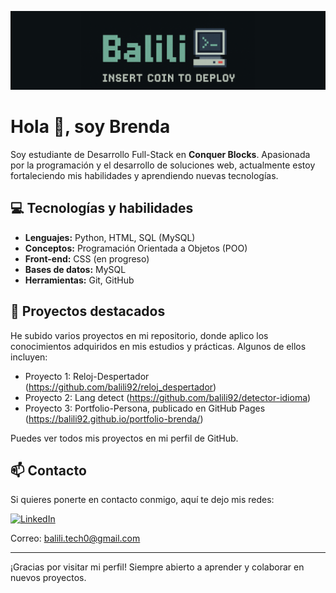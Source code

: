 ![Banner](./logo_alargado.png)


# Hola 👋, soy Brenda

Soy estudiante de Desarrollo Full-Stack en **Conquer Blocks**. Apasionada por la programación y el desarrollo de soluciones web, actualmente estoy fortaleciendo mis habilidades y aprendiendo nuevas tecnologías.

## 💻 Tecnologías y habilidades

- **Lenguajes:** Python, HTML, SQL (MySQL)
- **Conceptos:** Programación Orientada a Objetos (POO)
- **Front-end:** CSS (en progreso)
- **Bases de datos:** MySQL
- **Herramientas:** Git, GitHub

## 🚀 Proyectos destacados

He subido varios proyectos en mi repositorio, donde aplico los conocimientos adquiridos en mis estudios y prácticas. Algunos de ellos incluyen:

- Proyecto 1: Reloj-Despertador (https://github.com/balili92/reloj_despertador)
- Proyecto 2: Lang detect (https://github.com/balili92/detector-idioma)
- Proyecto 3: Portfolio-Persona, publicado en GitHub Pages (https://balili92.github.io/portfolio-brenda/)

Puedes ver todos mis proyectos en mi perfil de GitHub.

## 📫 Contacto

Si quieres ponerte en contacto conmigo, aquí te dejo mis redes:

[![LinkedIn](https://img.shields.io/badge/-LinkedIn-0A66C2?style=for-the-badge&logo=linkedin&logoColor=white)](https://www.linkedin.com/in/brenda-alandes-dev/)

Correo: balili.tech0@gmail.com

---

¡Gracias por visitar mi perfil! Siempre abierto a aprender y colaborar en nuevos proyectos.  
